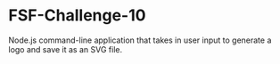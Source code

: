 # FSF-Challenge-10
Node.js command-line application that takes in user input to generate a logo and save it as an SVG file.
